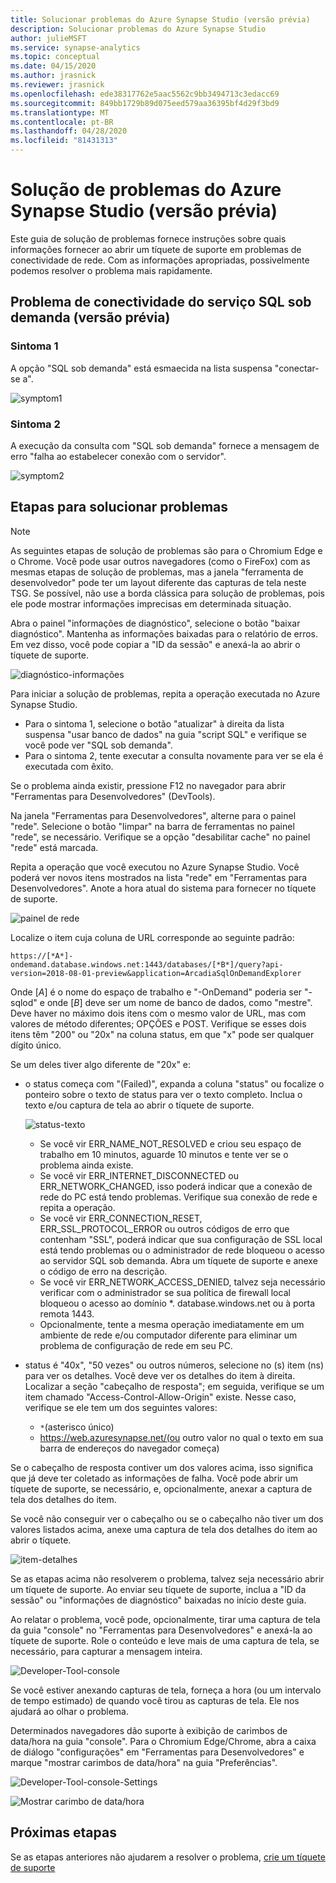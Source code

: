 ```yaml
---
title: Solucionar problemas do Azure Synapse Studio (versão prévia)
description: Solucionar problemas do Azure Synapse Studio
author: julieMSFT
ms.service: synapse-analytics
ms.topic: conceptual
ms.date: 04/15/2020
ms.author: jrasnick
ms.reviewer: jrasnick
ms.openlocfilehash: ede38317762e5aac5562c9bb3494713c3edacc69
ms.sourcegitcommit: 849bb1729b89d075eed579aa36395bf4d29f3bd9
ms.translationtype: MT
ms.contentlocale: pt-BR
ms.lasthandoff: 04/28/2020
ms.locfileid: "81431313"
---
```

# <a name="azure-synapse-studio-preview-troubleshooting"></a>Solução de problemas do Azure Synapse Studio (versão prévia)

Este guia de solução de problemas fornece instruções sobre quais informações fornecer ao abrir um tíquete de suporte em problemas de conectividade de rede. Com as informações apropriadas, possivelmente podemos resolver o problema mais rapidamente.

## <a name="sql-on-demand-preview-service-connectivity-issue"></a>Problema de conectividade do serviço SQL sob demanda (versão prévia)

### <a name="symptom-1"></a>Sintoma 1

A opção "SQL sob demanda" está esmaecida na lista suspensa "conectar-se a".

![symptom1](media/troubleshooting-synapse-studio/symptom1v2.png)

### <a name="symptom-2"></a>Sintoma 2

A execução da consulta com "SQL sob demanda" fornece a mensagem de erro "falha ao estabelecer conexão com o servidor".

![symptom2](media/troubleshooting-synapse-studio/symptom2.png)

## <a name="troubleshooting-steps"></a>Etapas para solucionar problemas

> [!NOTE] 
>    As seguintes etapas de solução de problemas são para o Chromium Edge e o Chrome. Você pode usar outros navegadores (como o FireFox) com as mesmas etapas de solução de problemas, mas a janela "ferramenta de desenvolvedor" pode ter um layout diferente das capturas de tela neste TSG. Se possível, não use a borda clássica para solução de problemas, pois ele pode mostrar informações imprecisas em determinada situação.

Abra o painel "informações de diagnóstico", selecione o botão "baixar diagnóstico". Mantenha as informações baixadas para o relatório de erros. Em vez disso, você pode copiar a "ID da sessão" e anexá-la ao abrir o tíquete de suporte.

![diagnóstico-informações](media/troubleshooting-synapse-studio/diagnostic-info-download.png)

Para iniciar a solução de problemas, repita a operação executada no Azure Synapse Studio.

- Para o sintoma 1, selecione o botão "atualizar" à direita da lista suspensa "usar banco de dados" na guia "script SQL" e verifique se você pode ver "SQL sob demanda".
- Para o sintoma 2, tente executar a consulta novamente para ver se ela é executada com êxito.

Se o problema ainda existir, pressione F12 no navegador para abrir "Ferramentas para Desenvolvedores" (DevTools).

Na janela "Ferramentas para Desenvolvedores", alterne para o painel "rede". Selecione o botão "limpar" na barra de ferramentas no painel "rede", se necessário.
Verifique se a opção "desabilitar cache" no painel "rede" está marcada.

Repita a operação que você executou no Azure Synapse Studio. Você poderá ver novos itens mostrados na lista "rede" em "Ferramentas para Desenvolvedores". Anote a hora atual do sistema para fornecer no tíquete de suporte.

![painel de rede](media/troubleshooting-synapse-studio/network-panel.png)

Localize o item cuja coluna de URL corresponde ao seguinte padrão:

`https://[*A*]-ondemand.database.windows.net:1443/databases/[*B*]/query?api-version=2018-08-01-preview&application=ArcadiaSqlOnDemandExplorer`

Onde [*A*] é o nome do espaço de trabalho e "-OnDemand" poderia ser "-sqlod" e onde [*B*] deve ser um nome de banco de dados, como "mestre". Deve haver no máximo dois itens com o mesmo valor de URL, mas com valores de método diferentes; OPÇÕES e POST. Verifique se esses dois itens têm "200" ou "20x" na coluna status, em que "x" pode ser qualquer dígito único.

Se um deles tiver algo diferente de "20x" e:

- o status começa com "(Failed)", expanda a coluna "status" ou focalize o ponteiro sobre o texto de status para ver o texto completo. Inclua o texto e/ou captura de tela ao abrir o tíquete de suporte.

    ![status-texto](media/troubleshooting-synapse-studio/status-text.png)

    - Se você vir ERR_NAME_NOT_RESOLVED e criou seu espaço de trabalho em 10 minutos, aguarde 10 minutos e tente ver se o problema ainda existe.
    - Se você vir ERR_INTERNET_DISCONNECTED ou ERR_NETWORK_CHANGED, isso poderá indicar que a conexão de rede do PC está tendo problemas. Verifique sua conexão de rede e repita a operação.
    - Se você vir ERR_CONNECTION_RESET, ERR_SSL_PROTOCOL_ERROR ou outros códigos de erro que contenham "SSL", poderá indicar que sua configuração de SSL local está tendo problemas ou o administrador de rede bloqueou o acesso ao servidor SQL sob demanda. Abra um tíquete de suporte e anexe o código de erro na descrição.
    - Se você vir ERR_NETWORK_ACCESS_DENIED, talvez seja necessário verificar com o administrador se sua política de firewall local bloqueou o acesso ao domínio *. database.windows.net ou à porta remota 1443.
    - Opcionalmente, tente a mesma operação imediatamente em um ambiente de rede e/ou computador diferente para eliminar um problema de configuração de rede em seu PC.

- status é "40x", "50 vezes" ou outros números, selecione no (s) item (ns) para ver os detalhes. Você deve ver os detalhes do item à direita. Localizar a seção "cabeçalho de resposta"; em seguida, verifique se um item chamado "Access-Control-Allow-Origin" existe. Nesse caso, verifique se ele tem um dos seguintes valores:

    - `*`(asterisco único)
    - https://web.azuresynapse.net/(ou outro valor no qual o texto em sua barra de endereços do navegador começa)

Se o cabeçalho de resposta contiver um dos valores acima, isso significa que já deve ter coletado as informações de falha. Você pode abrir um tíquete de suporte, se necessário, e, opcionalmente, anexar a captura de tela dos detalhes do item.

Se você não conseguir ver o cabeçalho ou se o cabeçalho não tiver um dos valores listados acima, anexe uma captura de tela dos detalhes do item ao abrir o tíquete.

![item-detalhes](media/troubleshooting-synapse-studio/item-details.png)

Se as etapas acima não resolverem o problema, talvez seja necessário abrir um tíquete de suporte. Ao enviar seu tíquete de suporte, inclua a "ID da sessão" ou "informações de diagnóstico" baixadas no início deste guia.

Ao relatar o problema, você pode, opcionalmente, tirar uma captura de tela da guia "console" no "Ferramentas para Desenvolvedores" e anexá-la ao tíquete de suporte. Role o conteúdo e leve mais de uma captura de tela, se necessário, para capturar a mensagem inteira.

![Developer-Tool-console](media/troubleshooting-synapse-studio/developer-tool-console.png)

Se você estiver anexando capturas de tela, forneça a hora (ou um intervalo de tempo estimado) de quando você tirou as capturas de tela. Ele nos ajudará ao olhar o problema.

Determinados navegadores dão suporte à exibição de carimbos de data/hora na guia "console". Para o Chromium Edge/Chrome, abra a caixa de diálogo "configurações" em "Ferramentas para Desenvolvedores" e marque "mostrar carimbos de data/hora" na guia "Preferências".

![Developer-Tool-console-Settings](media/troubleshooting-synapse-studio/developer-tool-console-settings.png)

![Mostrar carimbo de data/hora](media/troubleshooting-synapse-studio/show-time-stamp.png)

## <a name="next-steps"></a>Próximas etapas
Se as etapas anteriores não ajudarem a resolver o problema, [crie um tíquete de suporte](../../sql-data-warehouse/sql-data-warehouse-get-started-create-support-ticket.md?toc=/azure/synapse-analytics/toc.json&bc=/azure/synapse-analytics/breadcrumb/toc.json)
